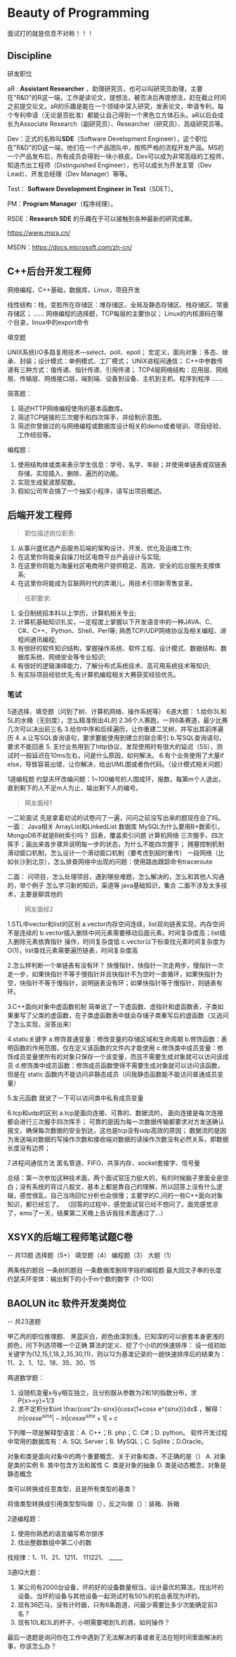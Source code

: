 # Beauty of Programming

面试打的就是信息不对称！！！

## Discipline

研发职位

aR : **Assistant Researcher** ，助理研究员，也可以叫研究员助理，主要在"R&D"的R这一端，工作是读论文，提想法，被否决后再提想法，赶在截止时间之前提交论文。aR的乐趣是能在一个领域中深入研究，发表论文，申请专利，每个专利申请（无论是否批准）都能让自己得到一个黑色立方体石头。aR以后会成长为Associate Research（副研究员）、Researcher（研究员）、高级研究员等。

Dev：正式的名称叫**SDE**（Software Development Engineer），这个职位在"R&D"的D这一端，他们在一个产品团队中，按照严格的流程开发产品。MS的一个产品发布后，所有成员会得到一块小铁皮。Dev可以成为非常高级的工程师，知道杰出工程师（Distinguished Engineer），也可以成长为开发主管（Dev Lead）、开发总经理（Dev Manager）等等。

Test： **Software Development Engineer in Test**（SDET）。

PM：**Program Manager**（程序经理）。

RSDE：**Research SDE** 的乐趣在于可以接触到各种最新的研究成果。

https://www.msra.cn/

MSDN：https://docs.microsoft.com/zh-cn/

## C++后台开发工程师

网络编程，C++基础，数据库，Linux，项目开发

线性结构：栈，变脸所在存储区：堆存储区、全局及静态存储区、栈存储区、常量存储区；
……
网络编程的选择题，TCP每层的主要协议；
Linux的内核源码在哪个目录，linux中的export命令

填空题

UNIX系统I/O多路复用技术—select、poll、epoll；
宏定义，面向对象：多态、继承、封装；设计模式：单例模式、工厂模式；
UNIX进程间通信；
C++中参数传递有三种方式：值传递、指针传递、引用传递；
TCP4层网络结构：应用层、网络层、传输层、网络接口层，端到端、设备到设备、主机到主机、程序到程序
……

简答题：
1. 简述HTTP网络编程使用的基本函数库。
2. 简述TCP链接的三次握手和四次挥手，并绘制示意图。
3. 简述你曾做过的与网络编程或数据库设计相关的demo或者培训、项目经验、工作经验等。

编程题：
1. 使用结构体或类来表示学生信息：学号、名字、年龄；并使用单链表或双链表存储，实现插入、删除、遍历的功能。
2. 实现生成斐波那契数。
3. 假如公司年会搞了一个抽奖小程序，请写出项目概述。

## 后端开发工程师

> 职位描述岗位职责:

1. 从事兴盛优选产品服务后端的架构设计、开发、优化及运维工作;
2. 在这里你将能亲自操刀社区电商平台产品设计与实现;
3. 在这里你将能为海量社区电商用户提供稳定、高效、安全的后台服务支撑体系;
4. 在这里你将能成为互联网时代的弄潮儿，用技术引领新零售变革。

> 任职要求:

1. 全日制统招本科以上学历，计算机相关专业;
2. 计算机基础知识扎实，—定程度上掌握以下开发语言中的一种JAVA、C、C#、C++、Python、Shell、Perl等;
   熟悉TCP/UDP网络协议及相关编程、进程间通讯编程;
3. 有很好的软件知识结构，掌握操作系统、软件工程、设计模式、数据结构、数据库系统、网络安全等专业知识;
4. 有很好的逻辑演绎能力，了解分布式系统技术、高可用系统技术等知识;
5. 有实际项目经验优先;有计算机编程相关大赛获奖经验优先。

### 笔试

5道选择、填空题（问到了树、计算机网络、操作系统等）
6道大题：
1.给你3L和5L的水桶（无刻度），怎么精准倒出4L的
2.36个人赛跑，一共6条赛道，最少比赛几次可以决出前三名
3.给你中序和后续遍历，让你重建二叉树，并写出其前序遍历
4. a.让写SQL查询语句，要求要能使用到建立的联合索引
b.写SQL查询语句，要求不能回表
5. 支付业务用到了http协议，发现使用时有很大的延迟（5S），测试时一般延迟在10ms左右，问是什么原因，如何解决。
6.有个业务使用了大量if else，导致容易出错，让你解决，给出UML图或者伪代码。（设计模式相关问题）

1道编程题
约瑟夫环改编问题：1~100编号的人围成环，报数，每第m个人退出，直到剩下的人不足m人为止，输出剩下人的编号。

> 网友面经1

一二轮面试
先是拿着初试的试卷问了一遍，问问之前没写出来的题现在会了吗。
一面：
Java相关
ArrayList和LinkedList
数据库
MySQL为什么要用B+数索引，MongoDB不就是B树索引吗？
回表，覆盖索引问题
计算机网络
三次握手、四次挥手；画出来各步骤并说明每一步的状态，为什么不能四次握手；
拥塞控制机制
滑动窗口机制，怎么设计一个滑动窗口机制（要考虑到超时重传）
一段网络（比如长沙到北京），怎么排查网络中出现的问题：使用路由跟踪命令traceroute

二面：
问项目，怎么处理项目，遇到哪些难题，怎么解决的，怎么和其他人沟通的，举个例子
怎么学习新的知识，渠道等
java基础知识，集合
二面不涉及太多技术，主要是聊其他的

> 网友面经2

1.STL中vector和list的区别
a.vector内存空间连续，list双向链表实现，内存空间不是连续的
b.vector插入删除中间元素需要移动后面元素，时间复杂度高；list插入删除元素依靠指针 操作，时间复杂度低
c.vector以下标查找元素时间复杂度为O(1)，list查找元素需要遍历链表，时间复杂度高

2.怎么样判断一个单链表有没有环？
快慢指针，快指针一次走两步，慢指针一次走一步，如果快指针不等于慢指针并且快指针不为空时一直循环，如果快指针为空，快指针不等于慢指针，说明链表没有环；如果快指针等于慢指针，则链表有环。

3.C++面向对象中虚函数机制
简单说了一下虚函数、虚指针和虚函数表，子类如果重写了父类的虚函数，在子类虚函数表中就会存储子类重写后的虚函数（又追问了怎么实现，没答出来）

4.static关键字
a.修饰普通变量：修改变量的存储区域和生命周期
b.修饰函数：表明函数的作用范围，仅在定义该函数的文件内才能使用
c.修饰类中成员变量：修饰成员变量使所有的对象只保存一个该变量，而且不需要生成对象就可以访问该成员
d.修饰类中成员函数：修饰成员函数使得不需要生成对象就可以访问该函数，但是在 static 函数内不能访问非静态成员（问我静态函数能不能访问普通成员变量）

5.友元函数
就说了一下可以访问类中私有成员变量

6.tcp和udp的区别
a.tcp是面向连接、可靠的、数据流的，
面向连接是每次连接都会进行三次握手四次挥手；
可靠的是因为每一次数据传输都要求对方发送确认报文，确保每次数据的安全到达，这也是tcp没有udp高效的原因；
数据流的是因为发送端对数据的写操作次数和接收端对数据的读操作次数没有必然关系，即数据长度没有边界；

7.进程间通信方法
匿名管道、FIFO、共享内存、socket套接字、信号量

总结：第一次参加这种技术面，两个面试官压力挺大的，有的时候脑子里面全是空白；没有系统的背过八股文，基本上都是靠自己的理解，所以回答上没有什么逻辑，感觉很乱，自己当场回忆分析也会很慢；主要学的C,问的一些C++面向对象知识，都已经忘了。
（回答的过程中，感觉面试官已经不想问了，面完感觉凉了，emo了一天，结果第二天晚上告诉我技术面通过了…）

## XSYX的后端工程师笔试题C卷

-- 共13题
选择题（5+）
填空题（4）
编程题（3）
大题（1）

两条栈的题目
一条树的题目
一条数据库删除字段的编程题
最大回文子串的长度
约瑟夫环变体：输出剩下的小于m个数的数字（1-100）

## BAOLUN itc 软件开发类岗位

-- 共23道题

甲乙丙的职位推理题、
黑蓝灰白，颜色由深到浅，已知深的可以嵌套本身更浅的颜色，问下列选项哪一个正确
算法的定义、挖了个小坑的快速排序：
设一组初始关键字为(12,15,1,18,2,35,30,11)，则以12为基准记录的一趟快速排序后的结果为：
11、2、1、12、18、35、30、15 

两道数学题：

1. 设随机变量x与y相互独立，且分别服从参数为2和1的指数分布，求P{x>=y}=1/3
2. 求不定积分$\int \frac{cos^2x-sinx}{cosx(1+cosx e^{sinx})}dx$ ，解得：$ln| cosx e^{sinx}|-ln|cosx e^{sinx}+1|+c$

下列哪一项是解释型语言：A. C++；B. php；C. C#；D. python。
软件开发过程中常用的数据库有：A. SQL Server；B. MySQL；C. Sqllite；D.Oracle。

对象和类是面向对象中的两个重要概念，关于对象和类，不正确的是（）
A. 对象是类的实例
B. 类中包含方法和属性
C. 类是对象的抽象
D. 类是动态概念，对象是静态概念 

类可以转换成任意类型，且是所有类型的基类？

将值类型转换成引用类型型叫做（），反之叫做（）：装箱、拆箱

2道编程题：
1. 使用你熟悉的语言编写希尔排序
2. 找出整数数组中第二小的数

找规律：1、11、21、1211、 111221、 _____

3道IQ大题：
1. 某公司有2000台设备，坏的好的设备数量相当，设计最优的算法，找出坏的设备。当坏的设备与其他设备一起测试时有50%的机会表现为坏的。
2. 现有36匹马，没有计时器，只有6条跑道，问最少需要比多少次能确定前3名？
3. 现有10L和3L的杯子，小明需要喝到1L的酒，如何操作？

最后一道题是询问你在工作中遇到了无法解决的事或者无法在短时间里面解决的事，你该怎么办？
   